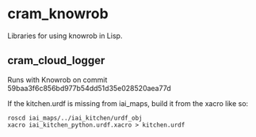 # cram_knowrob

Libraries for using knowrob in Lisp.

## cram_cloud_logger

Runs with Knowrob on commit 59baa3f6c856bd977b54dd51d35e028520aea77d

If the kitchen.urdf is missing from iai_maps, build it from the xacro like so:
```
roscd iai_maps/../iai_kitchen/urdf_obj
xacro iai_kitchen_python.urdf.xacro > kitchen.urdf
```
